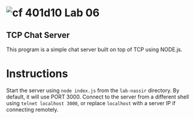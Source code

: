 ![cf](https://i.imgur.com/7v5ASc8.png) 401d10 Lab 06
======

## TCP Chat Server

This program is a simple chat server built on top of TCP using NODE.js.

# Instructions

Start the server using `node index.js` from the `lab-nassir` directory. By default, it will use PORT 3000. Connect to the server from a different shell using `telnet localhost 3000`, or replace `localhost` with a server IP if connecting remotely. 
